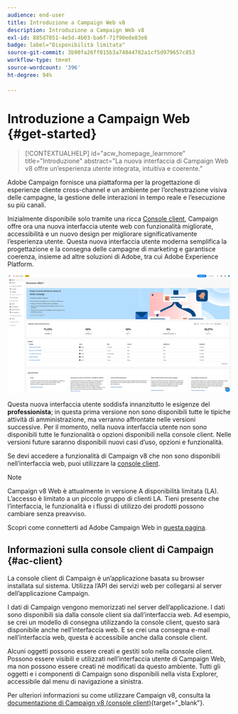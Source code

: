 ```yaml
---
audience: end-user
title: Introduzione a Campaign Web v8
description: Introduzione a Campaign Web v8
exl-id: 885d7851-4e5d-4b03-ba6f-71f90ede83e8
badge: label="Disponibilità limitata"
source-git-commit: 3b90fa26ff015b3a74044782a1cf5d979657c853
workflow-type: tm+mt
source-wordcount: '396'
ht-degree: 94%

---
```


# Introduzione a Campaign Web {#get-started}


>[!CONTEXTUALHELP]
>id="acw_homepage_learnmore"
>title="Introduzione"
>abstract="La nuova interfaccia di Campaign Web v8 offre un’esperienza utente integrata, intuitiva e coerente."

Adobe Campaign fornisce una piattaforma per la progettazione di esperienze cliente cross-channel e un ambiente per l’orchestrazione visiva delle campagne, la gestione delle interazioni in tempo reale e l’esecuzione su più canali.

Inizialmente disponibile solo tramite una ricca [Console client](#ac-client), Campaign offre ora una nuova interfaccia utente web con funzionalità migliorate, accessibilità e un nuovo design per migliorare significativamente l’esperienza utente. Questa nuova interfaccia utente moderna semplifica la progettazione e la consegna delle campagne di marketing e garantisce coerenza, insieme ad altre soluzioni di Adobe, tra cui Adobe Experience Platform.

![](assets/home.png)

Questa nuova interfaccia utente soddisfa innanzitutto le esigenze del **professionista**; in questa prima versione non sono disponibili tutte le tipiche attività di amministrazione, ma verranno affrontate nelle versioni successive. Per il momento, nella nuova interfaccia utente non sono disponibili tutte le funzionalità o opzioni disponibili nella console client. Nelle versioni future saranno disponibili nuovi casi d’uso, opzioni e funzionalità.

Se devi accedere a funzionalità di Campaign v8 che non sono disponibili nell’interfaccia web, puoi utilizzare la [console client](#ac-client).


>[!NOTE]
>
>Campaign v8 Web è attualmente in versione A disponibilità limitata (LA). L’accesso è limitato a un piccolo gruppo di clienti LA. Tieni presente che l’interfaccia, le funzionalità e i flussi di utilizzo dei prodotti possono cambiare senza preavviso.

Scopri come connetterti ad Adobe Campaign Web in [questa pagina](connect-to-campaign.md).

## Informazioni sulla console client di Campaign {#ac-client}

La console client di Campaign è un’applicazione basata su browser installata sul sistema. Utilizza l’API dei servizi web per collegarsi al server dell’applicazione Campaign.

I dati di Campaign vengono memorizzati nel server dell’applicazione. I dati sono disponibili sia dalla console client sia dall’interfaccia web. Ad esempio, se crei un modello di consegna utilizzando la console client, questo sarà disponibile anche nell’interfaccia web. E se crei una consegna e-mail nell’interfaccia web, questa è accessibile anche dalla console client.

Alcuni oggetti possono essere creati e gestiti solo nella console client. Possono essere visibili e utilizzati nell’interfaccia utente di Campaign Web, ma non possono essere creati né modificati da questo ambiente. Tutti gli oggetti e i componenti di Campaign sono disponibili nella vista Explorer, accessibile dal menu di navigazione a sinistra.

Per ulteriori informazioni su come utilizzare Campaign v8, consulta la [documentazione di Campaign v8 (console client)](https://experienceleague.adobe.com/docs/campaign/campaign-v8/campaign-home.html?lang=it){target="_blank"}.

